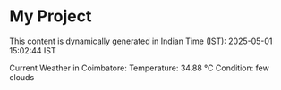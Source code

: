# My Project

This content is dynamically generated in Indian Time (IST): 2025-05-01 15:02:44 IST


Current Weather in Coimbatore:
Temperature: 34.88 °C
Condition: few clouds
